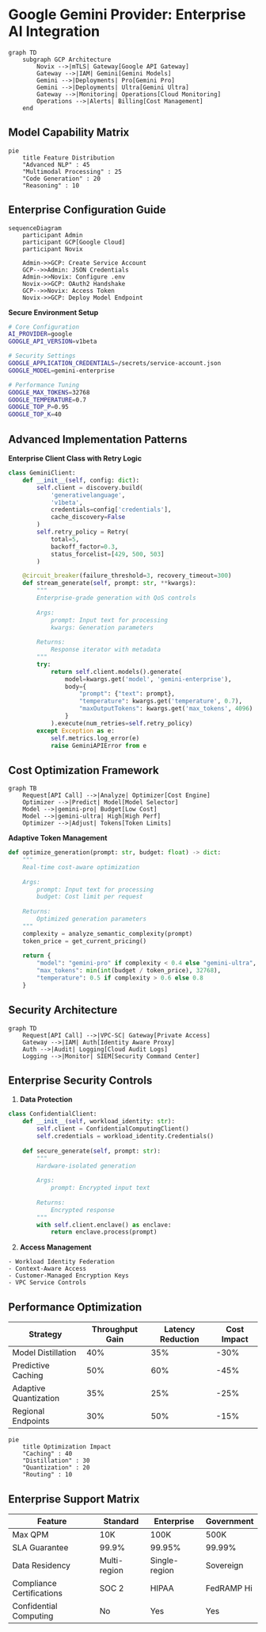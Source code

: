 # Google Gemini Provider: Enterprise AI Integration

```mermaid
graph TD
    subgraph GCP Architecture
        Novix -->|mTLS| Gateway[Google API Gateway]
        Gateway -->|IAM| Gemini[Gemini Models]
        Gemini -->|Deployments| Pro[Gemini Pro]
        Gemini -->|Deployments| Ultra[Gemini Ultra]
        Gateway -->|Monitoring| Operations[Cloud Monitoring]
        Operations -->|Alerts| Billing[Cost Management]
    end
```
## Model Capability Matrix
```mermaid
pie
    title Feature Distribution
    "Advanced NLP" : 45
    "Multimodal Processing" : 25
    "Code Generation" : 20
    "Reasoning" : 10
```
## Enterprise Configuration Guide
```mermaid
sequenceDiagram
    participant Admin
    participant GCP[Google Cloud]
    participant Novix
    
    Admin->>GCP: Create Service Account
    GCP-->>Admin: JSON Credentials
    Admin->>Novix: Configure .env
    Novix->>GCP: OAuth2 Handshake
    GCP-->>Novix: Access Token
    Novix->>GCP: Deploy Model Endpoint
```
**Secure Environment Setup**
```bash
# Core Configuration
AI_PROVIDER=google
GOOGLE_API_VERSION=v1beta

# Security Settings
GOOGLE_APPLICATION_CREDENTIALS=/secrets/service-account.json
GOOGLE_MODEL=gemini-enterprise

# Performance Tuning
GOOGLE_MAX_TOKENS=32768
GOOGLE_TEMPERATURE=0.7
GOOGLE_TOP_P=0.95
GOOGLE_TOP_K=40
```
## Advanced Implementation Patterns
**Enterprise Client Class with Retry Logic**
```python
class GeminiClient:
    def __init__(self, config: dict):
        self.client = discovery.build(
            'generativelanguage',
            'v1beta',
            credentials=config['credentials'],
            cache_discovery=False
        )
        self.retry_policy = Retry(
            total=5,
            backoff_factor=0.3,
            status_forcelist=[429, 500, 503]
        )

    @circuit_breaker(failure_threshold=3, recovery_timeout=300)
    def stream_generate(self, prompt: str, **kwargs):
        """
        Enterprise-grade generation with QoS controls
        
        Args:
            prompt: Input text for processing
            kwargs: Generation parameters
            
        Returns:
            Response iterator with metadata
        """
        try:
            return self.client.models().generate(
                model=kwargs.get('model', 'gemini-enterprise'),
                body={
                    "prompt": {"text": prompt},
                    "temperature": kwargs.get('temperature', 0.7),
                    "maxOutputTokens": kwargs.get('max_tokens', 4096)
                }
            ).execute(num_retries=self.retry_policy)
        except Exception as e:
            self.metrics.log_error(e)
            raise GeminiAPIError from e
```
## Cost Optimization Framework
```mermaid
graph TB
    Request[API Call] -->|Analyze| Optimizer[Cost Engine]
    Optimizer -->|Predict| Model[Model Selector]
    Model -->|gemini-pro| Budget[Low Cost]
    Model -->|gemini-ultra| High[High Perf]
    Optimizer -->|Adjust| Tokens[Token Limits]
```
**Adaptive Token Management**
```python
def optimize_generation(prompt: str, budget: float) -> dict:
    """
    Real-time cost-aware optimization
    
    Args:
        prompt: Input text for processing
        budget: Cost limit per request
        
    Returns:
        Optimized generation parameters
    """
    complexity = analyze_semantic_complexity(prompt)
    token_price = get_current_pricing()
    
    return {
        "model": "gemini-pro" if complexity < 0.4 else "gemini-ultra",
        "max_tokens": min(int(budget / token_price), 32768),
        "temperature": 0.5 if complexity > 0.6 else 0.8
    }
```
## Security Architecture
```mermaid
graph TD
    Request[API Call] -->|VPC-SC| Gateway[Private Access]
    Gateway -->|IAM| Auth[Identity Aware Proxy]
    Auth -->|Audit| Logging[Cloud Audit Logs]
    Logging -->|Monitor| SIEM[Security Command Center]
```
## Enterprise Security Controls
1. **Data Protection**
```python
class ConfidentialClient:
    def __init__(self, workload_identity: str):
        self.client = ConfidentialComputingClient()
        self.credentials = workload_identity.Credentials()
        
    def secure_generate(self, prompt: str):
        """
        Hardware-isolated generation
        
        Args:
            prompt: Encrypted input text
            
        Returns:
            Encrypted response
        """
        with self.client.enclave() as enclave:
            return enclave.process(prompt)
```
2. **Access Management**
```
- Workload Identity Federation
- Context-Aware Access
- Customer-Managed Encryption Keys
- VPC Service Controls
```
## Performance Optimization
| Strategy              | Throughput Gain | Latency Reduction | Cost Impact |
|-----------------------|-----------------|-------------------|-------------|
| Model Distillation    | 40%             | 35%               | -30%        |
| Predictive Caching    | 50%             | 60%               | -45%        |
| Adaptive Quantization | 35%             | 25%               | -25%        |
| Regional Endpoints    | 30%             | 50%               | -15%        |

```mermaid
pie
    title Optimization Impact
    "Caching" : 40
    "Distillation" : 30
    "Quantization" : 20
    "Routing" : 10
```
## Enterprise Support Matrix
| Feature                 | Standard   | Enterprise | Government |
|-------------------------|------------|------------|------------|
| Max QPM                 | 10K        | 100K       | 500K       |
| SLA Guarantee           | 99.9%      | 99.95%     | 99.99%     |
| Data Residency          | Multi-region | Single-region | Sovereign   |
| Compliance Certifications | SOC 2     | HIPAA      | FedRAMP Hi |
| Confidential Computing  | No         | Yes        | Yes        |
